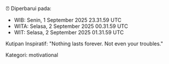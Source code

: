 ⏰ Diperbarui pada:
- WIB: Senin, 1 September 2025 23.31.59 UTC
- WITA: Selasa, 2 September 2025 00.31.59 UTC
- WIT: Selasa, 2 September 2025 01.31.59 UTC

Kutipan Inspiratif:
"Nothing lasts forever. Not even your troubles."


Kategori: motivational

